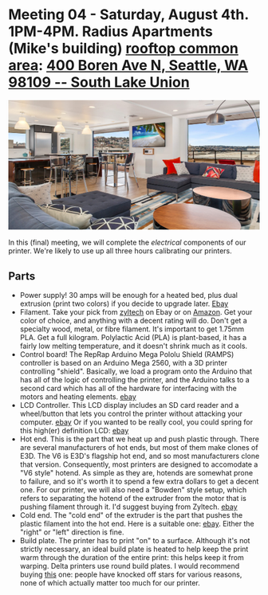 # Meeting 04 - Saturday, August 4th. 1PM-4PM. Radius Apartments (Mike's building) __[rooftop common area](http://www.radiusslu.com/gallery/level-eight-amenities/)__: __[400 Boren Ave N, Seattle, WA 98109 -- South Lake Union](https://goo.gl/maps/6jpcmqKH3d52)__

<img src="https://github.com/LegendaryOctoSniffle/Printer/blob/master/meeting-04/radius-apartments.jpeg" alt="Radius Apartments common area">

In this (final) meeting, we will complete the *electrical* components of our printer. We're likely to use up all three hours calibrating our printers.

## Parts

* Power supply! 30 amps will be enough for a heated bed, plus dual extrusion (print two colors) if you decide to upgrade later. [Ebay](https://www.ebay.com/itm/Zyltech-12V-30A-360W-power-supply-PSU-for-3D-Printer-CNC-Arduino-Reprap-etc/322100961991?hash=item4afeb6a2c7:g:rOkAAOSwT8JazXm5)
* Filament. Take your pick from [zyltech](https://www.ebay.com/sch/m.html?_odkw=&_ssn=zyltech&_armrs=1&_osacat=0&_from=R40&_trksid=p2046732.m570.l1313.TR7.TRC1.A0.H0.Xpla+1.75.TRS0&_nkw=pla+1.75&_sacat=0) on Ebay or on [Amazon](https://smile.amazon.com/s/ref=nb_sb_noss_2?url=search-alias%3Daps&field-keywords=PLA+1.75+filament). Get your color of choice, and anything with a decent rating will do. Don't get a specialty wood, metal, or fibre filament. It's important to get 1.75mm PLA. Get a full kilogram. Polylactic Acid (PLA) is plant-based, it has a fairly low melting temperature, and it doesn't shrink much as it cools.
* Control board! The RepRap Arduino Mega Pololu Shield (RAMPS) controller is based on an Arduino Mega 2560, with a 3D printer controlling "shield". Basically, we load a program onto the Arduino that has all of the logic of controlling the printer, and the Arduino talks to a second card which has all of the hardware for interfacing with the motors and heating elements. [ebay](https://www.ebay.com/itm/RAMPS-1-4-3D-PRINTER-CONTROLLER-Mega-2560-Atmega16u2-5x-A4988-2A-Drivers-More/321974766842?hash=item4af7310cfa:g:svkAAOSwXRxazOJ4)
* LCD Controller. This LCD display includes an SD card reader and a wheel/button that lets you control the printer without attacking your computer. [ebay](https://www.ebay.com/itm/RAMPS-1-4-3D-PRINTER-2004-LCD-Smart-Controller/322017450535) Or if you wanted to be really cool, you could spring for this high(er) definition LCD: [ebay](https://www.ebay.com/itm/Genuine-ZYLtech-RAMPS-1-4-3D-PRINTER-12864-LCD-smart-controller/322148400468)
* Hot end. This is the part that we heat up and push plastic through. There are several manufacturers of hot ends, but most of them make clones of E3D. The V6 is E3D's flagship hot end, and so most manufacturers clone that version. Consequently, most printers are designed to accomodate a "V6 style" hotend. As simple as they are, hotends are somewhat prone to failure, and so it's worth it to spend a few extra dollars to get a decent one. For our printer, we will also need a "Bowden" style setup, which refers to separating the hotend of the extruder from the motor that is pushing filament through it. I'd suggest buying from Zyltech. [ebay](https://www.ebay.com/itm/V6-Style-Hotend-1-75mm-Bowden-style-Extruder-Conversion-Kit/322658052164?hash=item4b1feb2844:g:cFIAAOSwGz9asCIE)
* Cold end. The "cold end" of the extruder is the part that pushes the plastic filament into the hot end. Here is a suitable one: [ebay](https://www.ebay.com/itm/2017-MK8-All-metal-1-75mm-Remote-Extruder-Kit-For-3D-Printer-Makerbot-Reprap-EV/222577699638). Either the "right" or "left" direction is fine.
* Build plate. The printer has to print "on" to a surface. Although it's not strictly necessary, an ideal build plate is heated to help keep the print warm through the duration of the entire print: this helps keep it from warping. Delta printers use round build plates. I would recommend buying [this](http://a.co/3r2tx1Q) one: people have knocked off stars for various reasons, none of which actually matter too much for our printer. 
